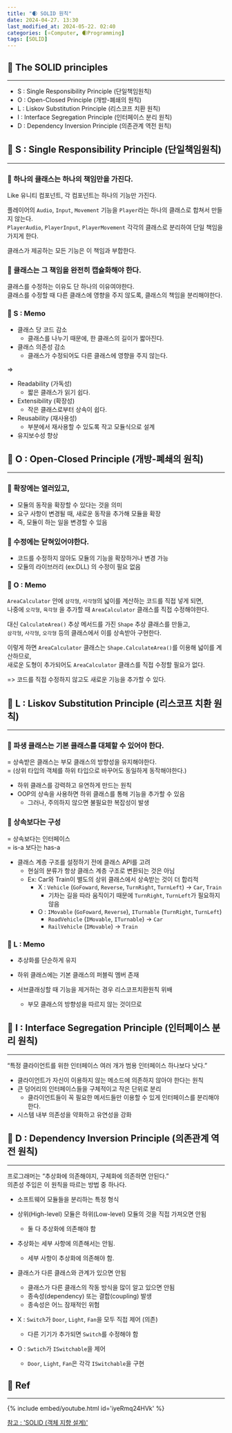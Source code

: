```yaml
---
title: "🌒 SOLID 원칙"
date: 2024-04-27. 13:30
last_modified_at: 2024-05-22. 02:40
categories: [⭐Computer, 🌒Programming]
tags: [SOLID]
---
```


## **💫 The SOLID principles**

---

- S : Single Responsibility Principle (단일책임원칙)
- O : Open-Closed Principle (개방-폐쇄의 원칙)
- L : Liskov Substitution Principle (리스코프 치환 원칙)
- I : Interface Segregation Principle (인터페이스 분리 원칙)
- D : Dependency Inversion Principle (의존관계 역전 원칙)

## **💫 S : Single Responsibility Principle (단일책임원칙)**

---

### **🫧 하나의 클래스는 하나의 책임만을 가진다.**

Like 유니티 컴포넌트, 각 컴포넌트는 하나의 기능만 가진다.  

플레이어의 `Audio`, `Input`, `Movement` 기능을 `Player`라는 하나의 클래스로 합쳐서 만들지 않는다.  
`PlayerAudio`, `PlayerInput`, `PlayerMovement` 각각의 클래스로 분리하여 단일 책임을 가지게 한다.  

클래스가 제공하는 모든 기능은 이 책임과 부합한다.  

### **🫧 클래스는 그 책임을 완전히 캡슐화해야 한다.**

클래스를 수정하는 이유도 단 하나의 이유여야한다.  
클래스를 수정할 때 다른 클래스에 영향을 주지 않도록, 클래스의 책임을 분리해야한다.  

### **🫧 S : Memo**

- 클래스 당 코드 감소
  - 클래스를 나누기 때문에, 한 클래스의 길이가 짧아진다.  
- 클래스 의존성 감소
  - 클래스가 수정되어도 다른 클래스에 영향을 주지 않는다.

=>  

- Readability (가독성)
  - 짧은 클래스가 읽기 쉽다.
- Extensibility (확장성)
  - 작은 클래스로부터 상속이 쉽다.
- Reusability (재사용성)
  - 부분에서 재사용할 수 있도록 작고 모듈식으로 설계
- 유지보수성 향상

## **💫 O : Open-Closed Principle (개방-폐쇄의 원칙)**

---

### **🫧 확장에는 열러있고,**

- 모듈의 동작을 확장할 수 있다는 것을 의미
- 요구 사항이 변경될 때, 새로운 동작을 추가해 모듈을 확장
- 즉, 모듈이 하는 일을 변경할 수 있음

### **🫧 수정에는 닫혀있어야한다.**

- 코드를 수정하지 않아도 모듈의 기능을 확장하거나 변경 가능
- 모듈의 라이브러리 (ex:DLL) 의 수정이 필요 없음

### **🫧 O : Memo**

`AreaCalculator` 안에 `삼각형`, `사각형`의 넓이를 계산하는 코드를 직접 넣게 되면,  
나중에 `오각형`, `육각형` 을 추가할 때 `AreaCalculator` 클래스를 직접 수정해야한다.  

대신 `CalculateArea()` 추상 메서드를 가진 `Shape` 추상 클래스를 만들고,  
`삼각형`, `사각형`, `오각형` 등의 클래스에서 이를 상속받아 구현한다.  

이렇게 하면 `AreaCalculator` 클래스는 `Shape.CalculateArea()`를 이용해 넓이를 계산하므로,  
새로운 도형이 추가되어도 `AreaCalculator` 클래스를 직접 수정할 필요가 없다.  

=> 코드를 직접 수정하지 않고도 새로운 기능을 추가할 수 있다.  

## **💫 L : Liskov Substitution Principle (리스코프 치환 원칙)**

---

### **🫧 파생 클래스는 기본 클래스를 대체할 수 있어야 한다.**

= 상속받은 클래스는 부모 클래스의 방향성을 유지해야한다.  
= (상위 타입의 객체를 하위 타입으로 바꾸어도 동일하게 동작해야한다.)  

- 하위 클래스를 강력하고 유연하게 만드는 원칙
- OOP의 상속을 사용하면 하위 클래스를 통해 기능을 추가할 수 있음
  - 그러나, 주의하지 않으면 불필요한 복잡성이 발생

### **🫧 상속보다는 구성**

= 상속보다는 인터페이스  
= is-a 보다는 has-a

- 클래스 계층 구조를 설정하기 전에 클래스 API를 고려
  - 현실의 분류가 항상 클래스 계층 구조로 변환되는 것은 아님
  - Ex: Car와 Train이 별도의 상위 클래스에서 상속받는 것이 더 합리적
    - X : `Vehicle` (`GoFoward`, `Reverse`, `TurnRight`, `TurnLeft`) -> `Car`, `Train`
      - 기차는 길을 따라 움직이기 때문에 `TurnRight`, `TurnLeft`가 필요하지 않음
    - O : `IMovable` (`GoFoward`, `Reverse`), `ITurnable` (`TurnRight`, `TurnLeft`)
      - `RoadVehicle` (`IMovable`, `ITurnable`) -> `Car`
      - `RailVehicle` (`IMovable`) -> `Train`

### **🫧 L : Memo**

- 추상화를 단순하게 유지

- 하위 클래스에는 기본 클래스의 퍼블릭 멤버 존재
- 서브클래싱할 때 기능을 제거하는 경우 리스코프치환원칙 위배
  - 부모 클래스의 방향성을 따르지 않는 것이므로

## **💫 I : Interface Segregation Principle (인터페이스 분리 원칙)**

---

“특정 클라이언트를 위한 인터페이스 여러 개가 범용 인터페이스 하나보다 낫다.”  

- 클라이언트가 자신이 이용하지 않는 메소드에 의존하지 않아야 한다는 원칙
- 큰 덩어리의 인터페이스들을 구체적이고 작은 단위로 분리
  - 클라이언트들이 꼭 필요한 메서드들만 이용할 수 있게 인터페이스를 분리해야 한다.
- 시스템 내부 의존성을 약화하고 유연성을 강화

## **💫 D : Dependency Inversion Principle (의존관계 역전 원칙)**

---

프로그래머는 “추상화에 의존해야지, 구체화에 의존하면 안된다.”  
의존성 주입은 이 원칙을 따르는 방법 중 하나다.  

- 소프트웨어 모듈들을 분리하는 특정 형식
- 상위(High-level) 모듈은 하위(Low-level) 모듈의 것을 직접 가져오면 안됨
  - 둘 다 추상화에 의존해야 함
- 추상화는 세부 사항에 의존해서는 안됨.
  - 세부 사항이 추상화에 의존해야 함.
- 클래스가 다른 클래스와 관계가 있으면 안됨
  - 클래스가 다른 클래스의 작동 방식을 많이 알고 있으면 안됨
  - 종속성(dependency) 또는 결합(coupling) 발생
  - 종속성은 어느 잠재적인 위험

- X : `Switch`가 `Door`, `Light`, `Fan`을 모두 직접 제어 (의존)
  - 다른 기기가 추가되면 `Switch`를 수정해야 함
- O : `Swtich`가 `ISwitchable`을 제어
  - `Door`, `Light`, `Fan`은 각각 `ISwitchable`을 구현

## **💫 Ref**

---

{% include embed/youtube.html id='iyeRmq24HVk' %}

[참고 : 'SOLID (객체 지향 설계)'](https://w.wiki/9Zj$)  

